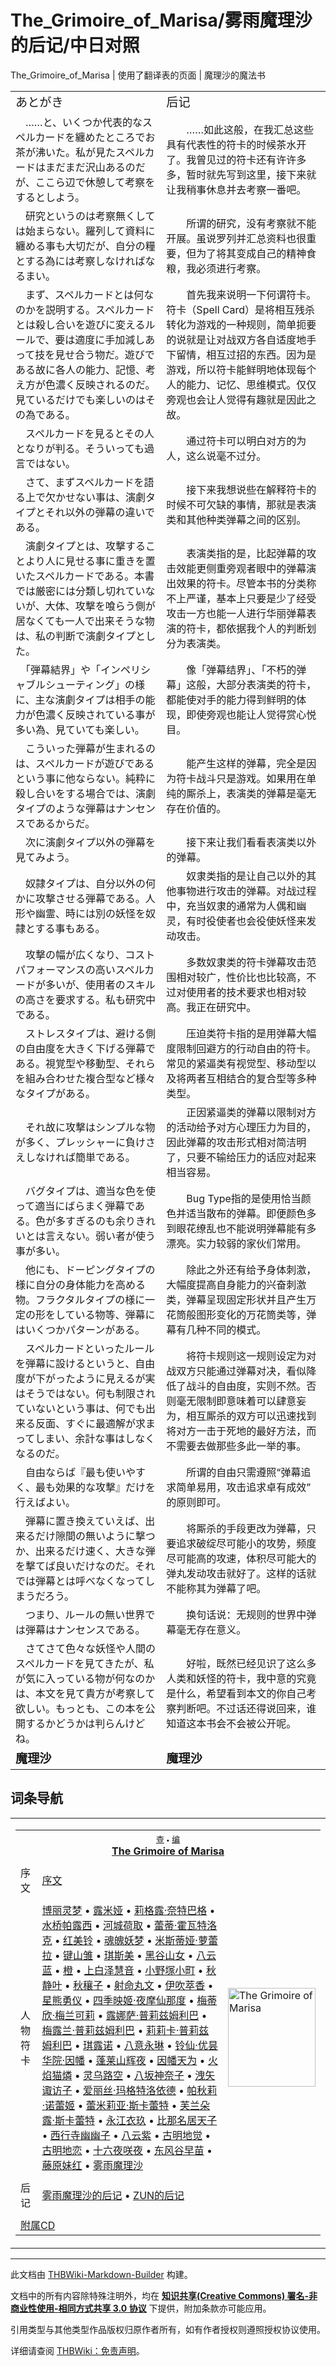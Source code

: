 # The_Grimoire_of_Marisa/雾雨魔理沙的后记/中日对照

<!-- source html: G:\repos\THBWiki-Markdown-Builder\THBWikiMarkdown\Temp\main\a\af\ns0%3AThe_Grimoire_of_Marisa%2F%E9%9B%BE%E9%9B%A8%E9%AD%94%E7%90%86%E6%B2%99%E7%9A%84%E5%90%8E%E8%AE%B0%2F%E4%B8%AD%E6%97%A5%E5%AF%B9%E7%85%A7.html -->

The_Grimoire_of_Marisa | 使用了翻译表的页面 | 魔理沙的魔法书

  
  

  


<table><tbody><tr class="tt-content-header" id="=-1" data-pos="&#91;&quot;=&quot;,1&#93;"><td class="tt-jah" lang="ja"><div class="poem"><big>あとがき</big></div></td><td class="tt-zhh" lang="zh"><div class="poem"><big>后记</big></div></td></tr><tr class="tt-content" id="=-2" data-pos="&#91;&quot;=&quot;,2&#93;"><td class="tt-ja" lang="ja"><div class="poem">　……と、いくつか代表的なスペルカードを纏めたところでお茶が沸いた。私が見たスペルカードはまだまだ沢山あるのだが、ここら辺で休憩して考察をするとしよう。</div></td><td class="tt-zh" lang="zh"><div class="poem">　　……如此这般，在我汇总这些具有代表性的符卡的时候茶水开了。我曾见过的符卡还有许许多多，暂时就先写到这里，接下来就让我稍事休息并去考察一番吧。</div></td></tr><tr class="tt-content" id="=-3" data-pos="&#91;&quot;=&quot;,3&#93;"><td class="tt-ja" lang="ja"><div class="poem">　研究というのは考察無くしては始まらない。羅列して資料に纏める事も大切だが、自分の糧とする為には考察しなければなるまい。</div></td><td class="tt-zh" lang="zh"><div class="poem">　　所谓的研究，没有考察就不能开展。虽说罗列并汇总资料也很重要，但为了将其变成自己的精神食粮，我必须进行考察。</div></td></tr><tr class="tt-content" id="=-4" data-pos="&#91;&quot;=&quot;,4&#93;"><td class="tt-ja" lang="ja"><div class="poem">　まず、スペルカードとは何なのかを説明する。スペルカードとは殺し合いを遊びに変えるルールで、要は適度に手加減しあって技を見せ合う物だ。遊びである故に各人の能力、記憶、考え方が色濃く反映されるのだ。見ているだけでも楽しいのはその為である。</div></td><td class="tt-zh" lang="zh"><div class="poem">　　首先我来说明一下何谓符卡。符卡（Spell Card）是将相互残杀转化为游戏的一种规则，简单扼要的说就是让对战双方各自适度地手下留情，相互过招的东西。因为是游戏，所以符卡能鲜明地体现每个人的能力、记忆、思维模式。仅仅旁观也会让人觉得有趣就是因此之故。</div></td></tr><tr class="tt-content" id="=-5" data-pos="&#91;&quot;=&quot;,5&#93;"><td class="tt-ja" lang="ja"><div class="poem">　スペルカードを見るとその人となりが判る。そういっても過言ではない。</div></td><td class="tt-zh" lang="zh"><div class="poem">　　通过符卡可以明白对方的为人，这么说毫不过分。</div></td></tr><tr class="tt-content" id="=-6" data-pos="&#91;&quot;=&quot;,6&#93;"><td class="tt-ja" lang="ja"><div class="poem">　さて、まずスペルカードを語る上で欠かせない事は、演劇タイプとそれ以外の弾幕の違いである。</div></td><td class="tt-zh" lang="zh"><div class="poem">　　接下来我想说些在解释符卡的时候不可欠缺的事情，那就是表演类和其他种类弹幕之间的区别。</div></td></tr><tr class="tt-content" id="=-7" data-pos="&#91;&quot;=&quot;,7&#93;"><td class="tt-ja" lang="ja"><div class="poem">　演劇タイプとは、攻撃することより人に見せる事に重きを置いたスペルカードである。本書では厳密には分類し切れていないが、大体、攻撃を喰らう側が居なくても一人で出来そうな物は、私の判断で演劇タイプとした。</div></td><td class="tt-zh" lang="zh"><div class="poem">　　表演类指的是，比起弹幕的攻击效能更侧重旁观者眼中的弹幕演出效果的符卡。尽管本书的分类称不上严谨，基本上只要是少了经受攻击一方也能一人进行华丽弹幕表演的符卡，都依据我个人的判断划分为表演类。</div></td></tr><tr class="tt-content" id="=-8" data-pos="&#91;&quot;=&quot;,8&#93;"><td class="tt-ja" lang="ja"><div class="poem">　「弾幕結界」や「インペリシャブルシューティング」の様に、主な演劇タイプは相手の能力が色濃く反映されている事が多い為、見ていても楽しい。</div></td><td class="tt-zh" lang="zh"><div class="poem">　　像「弹幕结界」、「不朽的弹幕」这般，大部分表演类的符卡，都能使对手的能力得到鲜明的体现，即使旁观也能让人觉得赏心悦目。</div></td></tr><tr class="tt-content" id="=-9" data-pos="&#91;&quot;=&quot;,9&#93;"><td class="tt-ja" lang="ja"><div class="poem">　こういった弾幕が生まれるのは、スペルカードが遊びであるという事に他ならない。純粋に殺し合いをする場合では、演劇タイプのような弾幕はナンセンスであるからだ。</div></td><td class="tt-zh" lang="zh"><div class="poem">　　能产生这样的弹幕，完全是因为符卡战斗只是游戏。如果用在单纯的厮杀上，表演类的弹幕是毫无存在价值的。</div></td></tr><tr class="tt-content" id="=-10" data-pos="&#91;&quot;=&quot;,10&#93;"><td class="tt-ja" lang="ja"><div class="poem">　次に演劇タイプ以外の弾幕を見てみよう。</div></td><td class="tt-zh" lang="zh"><div class="poem">　　接下来让我们看看表演类以外的弹幕。</div></td></tr><tr class="tt-content" id="=-11" data-pos="&#91;&quot;=&quot;,11&#93;"><td class="tt-ja" lang="ja"><div class="poem">　奴隷タイプは、自分以外の何かに攻撃させる弾幕である。人形や幽霊、時には別の妖怪を奴隷とする事もある。</div></td><td class="tt-zh" lang="zh"><div class="poem">　　奴隶类指的是让自己以外的其他事物进行攻击的弹幕。对战过程中，充当奴隶的通常为人偶和幽灵，有时役使者也会役使妖怪来发动攻击。</div></td></tr><tr class="tt-content" id="=-12" data-pos="&#91;&quot;=&quot;,12&#93;"><td class="tt-ja" lang="ja"><div class="poem">　攻撃の幅が広くなり、コストパフォーマンスの高いスペルカードが多いが、使用者のスキルの高さを要求する。私も研究中である。</div></td><td class="tt-zh" lang="zh"><div class="poem">　　多数奴隶类的符卡弹幕攻击范围相对较广，性价比也比较高，不过对使用者的技术要求也相对较高。我正在研究中。</div></td></tr><tr class="tt-content" id="=-13" data-pos="&#91;&quot;=&quot;,13&#93;"><td class="tt-ja" lang="ja"><div class="poem">　ストレスタイプは、避ける側の自由度を大きく下げる弾幕である。視覚型や移動型、それらを組み合わせた複合型など様々なタイプがある。</div></td><td class="tt-zh" lang="zh"><div class="poem">　　压迫类符卡指的是用弹幕大幅度限制回避方的行动自由的符卡。常见的紧逼类有视觉型、移动型以及将两者互相结合的复合型等多种类型。</div></td></tr><tr class="tt-content" id="=-14" data-pos="&#91;&quot;=&quot;,14&#93;"><td class="tt-ja" lang="ja"><div class="poem">　それ故に攻撃はシンプルな物が多く、プレッシャーに負けさえしなければ簡単である。</div></td><td class="tt-zh" lang="zh"><div class="poem">　　正因紧逼类的弹幕以限制对方的活动给予对方心理压力为目的，因此弹幕的攻击形式相对简洁明了，只要不输给压力的话应对起来相当容易。</div></td></tr><tr class="tt-content" id="=-15" data-pos="&#91;&quot;=&quot;,15&#93;"><td class="tt-ja" lang="ja"><div class="poem">　バグタイプは、適当な色を使って適当にばらまく弾幕である。色が多すぎるのも余りきれいとは言えない。弱い者が使う事が多い。</div></td><td class="tt-zh" lang="zh"><div class="poem">　　Bug Type指的是使用恰当颜色并适当散布的弹幕。即便颜色多到眼花缭乱也不能说明弹幕能有多漂亮。实力较弱的家伙们常用。</div></td></tr><tr class="tt-content" id="=-16" data-pos="&#91;&quot;=&quot;,16&#93;"><td class="tt-ja" lang="ja"><div class="poem">　他にも、ドーピングタイプの様に自分の身体能力を高める物。フラクタルタイプの様に一定の形をしている物等、弾幕にはいくつかパターンがある。</div></td><td class="tt-zh" lang="zh"><div class="poem">　　除此之外还有给予身体刺激，大幅度提高自身能力的兴奋刺激类，弹幕呈现固定形状并且产生万花筒般图形变化的万花筒类等，弹幕有几种不同的模式。</div></td></tr><tr class="tt-content" id="=-17" data-pos="&#91;&quot;=&quot;,17&#93;"><td class="tt-ja" lang="ja"><div class="poem">　スペルカードといったルールを弾幕に設けるというと、自由度が下がったように見えるが実はそうではない。何も制限されていないという事は、何でも出来る反面、すぐに最適解が求まってしまい、余計な事はしなくなるのだ。</div></td><td class="tt-zh" lang="zh"><div class="poem">　　将符卡规则这一规则设定为对战双方只能通过弹幕对决，看似降低了战斗的自由度，实则不然。否则毫无限制即意味着可以肆意妄为，相互厮杀的双方可以迅速找到将对方一击于死地的最好方法，而不需要去做那些多此一举的事。</div></td></tr><tr class="tt-content" id="=-18" data-pos="&#91;&quot;=&quot;,18&#93;"><td class="tt-ja" lang="ja"><div class="poem">　自由ならば『最も使いやすく、最も効果的な攻撃』だけを行えばよい。</div></td><td class="tt-zh" lang="zh"><div class="poem">　　所谓的自由只需遵照“弹幕追求简单易用，攻击追求卓有成效”的原则即可。</div></td></tr><tr class="tt-content" id="=-19" data-pos="&#91;&quot;=&quot;,19&#93;"><td class="tt-ja" lang="ja"><div class="poem">　弾幕に置き換えていえば、出来るだけ隙間の無いように撃つか、出来るだけ速く、大きな弾を撃てば良いだけなのだ。それでは弾幕とは呼べなくなってしまうだろう。</div></td><td class="tt-zh" lang="zh"><div class="poem">　　将厮杀的手段更改为弹幕，只要追求破绽尽可能小的攻势，频度尽可能高的攻速，体积尽可能大的弹丸发动攻击就好了。这样的话就不能称其为弹幕了吧。</div></td></tr><tr class="tt-content" id="=-20" data-pos="&#91;&quot;=&quot;,20&#93;"><td class="tt-ja" lang="ja"><div class="poem">　つまり、ルールの無い世界では弾幕はナンセンスである。</div></td><td class="tt-zh" lang="zh"><div class="poem">　　换句话说：无规则的世界中弹幕毫无存在意义。</div></td></tr><tr class="tt-content" id="=-21" data-pos="&#91;&quot;=&quot;,21&#93;"><td class="tt-ja" lang="ja"><div class="poem">　さてさて色々な妖怪や人間のスペルカードを見てきたが、私が気に入っている物が何なのかは、本文を見て貴方が考察して欲しい。もっとも、この本を公開するかどうかは判らんけどね。</div></td><td class="tt-zh" lang="zh"><div class="poem">　　好啦，既然已经见识了这么多人类和妖怪的符卡，我中意的究竟是什么，希望看到本文的你自己考察判断吧。不过话还得说回来，谁知道这本书会不会被公开呢。</div></td></tr><tr class="tt-content-right" id="=-22" data-pos="&#91;&quot;=&quot;,22&#93;"><td class="tt-jar" lang="ja"><div class="poem"><big><b>魔理沙</b></big></div></td><td class="tt-zhr" lang="zh"><div class="poem"><big><b>魔理沙</b></big><br></div></td></tr></tbody></table>



## 词条导航
  
  

<table><tbody><tr><td><table cellspacing="0" class="nowraplinks mw-collapsible mw-collapsed" style="width:100%;;;"><tbody><tr><th style=";" colspan="3" class="navbox-title"><div class="navbar"><div class="noprint plainlinksneverexpand" style="background-color:transparent; padding:0; font-weight:normal; font-size:80%; white-space:nowrap;"><a href="./模板-The_Grimoire_of_Marisa导航.md" title="模板:The Grimoire of Marisa导航"><span style=";;border:none;" title="查看这个模板">查</span></a>&#160;<span style="font-size:80%;">•</span>&#160;<a href="/index.php?title=%E6%A8%A1%E6%9D%BF:The_Grimoire_of_Marisa%E5%AF%BC%E8%88%AA&amp;action=edit"><span style=";;border:none;" title="您可以编辑这个模板。请在储存变更之前先预览">编</span></a></div></div><span><a href="./The_Grimoire_of_Marisa.md" title="The Grimoire of Marisa">The Grimoire of Marisa</a></span></th></tr><tr><td></td></tr><tr><td class="navbox-group" style=";;">序文</td><td style=";;" class="navbox-list navbox-odd"><div><a href="./The_Grimoire_of_Marisa-序文.md" title="The Grimoire of Marisa/序文">序文</a></div></td><td class="navbox-image" style="" rowspan="5"><a href="./文件-The_Grimoire_of_Marisa封面（小）.jpg.md" class="image" title="The Grimoire of Marisa"><img alt="The Grimoire of Marisa" src="https://upload.thwiki.cc/thumb/1/13/The_Grimoire_of_Marisa%E5%B0%81%E9%9D%A2%EF%BC%88%E5%B0%8F%EF%BC%89.jpg/140px-The_Grimoire_of_Marisa%E5%B0%81%E9%9D%A2%EF%BC%88%E5%B0%8F%EF%BC%89.jpg" decoding="async" loading="lazy" width="140" height="158" srcset="https://upload.thwiki.cc/thumb/1/13/The_Grimoire_of_Marisa%E5%B0%81%E9%9D%A2%EF%BC%88%E5%B0%8F%EF%BC%89.jpg/210px-The_Grimoire_of_Marisa%E5%B0%81%E9%9D%A2%EF%BC%88%E5%B0%8F%EF%BC%89.jpg 1.5x, https://upload.thwiki.cc/thumb/1/13/The_Grimoire_of_Marisa%E5%B0%81%E9%9D%A2%EF%BC%88%E5%B0%8F%EF%BC%89.jpg/280px-The_Grimoire_of_Marisa%E5%B0%81%E9%9D%A2%EF%BC%88%E5%B0%8F%EF%BC%89.jpg 2x" data-file-width="444" data-file-height="500"></a></td></tr><tr><td></td></tr><tr><td class="navbox-group" style=";;">人物符卡</td><td style=";;" class="navbox-list navbox-even"><div><a href="./The_Grimoire_of_Marisa-博丽灵梦.md" title="The Grimoire of Marisa/博丽灵梦">博丽灵梦</a> &#8226; <a href="./The_Grimoire_of_Marisa-露米娅.md" title="The Grimoire of Marisa/露米娅">露米娅</a> &#8226; <a href="./The_Grimoire_of_Marisa-莉格露·奈特巴格.md" title="The Grimoire of Marisa/莉格露·奈特巴格">莉格露·奈特巴格</a> &#8226; <a href="./The_Grimoire_of_Marisa-水桥帕露西.md" title="The Grimoire of Marisa/水桥帕露西">水桥帕露西</a> &#8226; <a href="./The_Grimoire_of_Marisa-河城荷取.md" title="The Grimoire of Marisa/河城荷取">河城荷取</a> &#8226; <a href="./The_Grimoire_of_Marisa-蕾蒂·霍瓦特洛克.md" title="The Grimoire of Marisa/蕾蒂·霍瓦特洛克">蕾蒂·霍瓦特洛克</a> &#8226; <a href="./The_Grimoire_of_Marisa-红美铃.md" title="The Grimoire of Marisa/红美铃">红美铃</a> &#8226; <a href="./The_Grimoire_of_Marisa-魂魄妖梦.md" title="The Grimoire of Marisa/魂魄妖梦">魂魄妖梦</a> &#8226; <a href="./The_Grimoire_of_Marisa-米斯蒂娅·萝蕾拉.md" title="The Grimoire of Marisa/米斯蒂娅·萝蕾拉">米斯蒂娅·萝蕾拉</a> &#8226; <a href="./The_Grimoire_of_Marisa-键山雏.md" title="The Grimoire of Marisa/键山雏">键山雏</a> &#8226; <a href="./The_Grimoire_of_Marisa-琪斯美.md" title="The Grimoire of Marisa/琪斯美">琪斯美</a> &#8226; <a href="./The_Grimoire_of_Marisa-黑谷山女.md" title="The Grimoire of Marisa/黑谷山女">黑谷山女</a> &#8226; <a href="./The_Grimoire_of_Marisa-八云蓝.md" title="The Grimoire of Marisa/八云蓝">八云蓝</a> &#8226; <a href="./The_Grimoire_of_Marisa-橙.md" title="The Grimoire of Marisa/橙">橙</a> &#8226; <a href="./The_Grimoire_of_Marisa-上白泽慧音.md" title="The Grimoire of Marisa/上白泽慧音">上白泽慧音</a> &#8226; <a href="./The_Grimoire_of_Marisa-小野塚小町.md" title="The Grimoire of Marisa/小野塚小町">小野塚小町</a> &#8226; <a href="./The_Grimoire_of_Marisa-秋静叶.md" title="The Grimoire of Marisa/秋静叶">秋静叶</a> &#8226; <a href="./The_Grimoire_of_Marisa-秋穰子.md" title="The Grimoire of Marisa/秋穰子">秋穰子</a> &#8226; <a href="./The_Grimoire_of_Marisa-射命丸文.md" title="The Grimoire of Marisa/射命丸文">射命丸文</a> &#8226; <a href="./The_Grimoire_of_Marisa-伊吹萃香.md" title="The Grimoire of Marisa/伊吹萃香">伊吹萃香</a> &#8226; <a href="./The_Grimoire_of_Marisa-星熊勇仪.md" title="The Grimoire of Marisa/星熊勇仪">星熊勇仪</a> &#8226; <a href="./The_Grimoire_of_Marisa-四季映姬·夜摩仙那度.md" title="The Grimoire of Marisa/四季映姬·夜摩仙那度">四季映姬·夜摩仙那度</a> &#8226; <a href="./The_Grimoire_of_Marisa-梅蒂欣·梅兰可莉.md" title="The Grimoire of Marisa/梅蒂欣·梅兰可莉">梅蒂欣·梅兰可莉</a> &#8226; <a href="/The_Grimoire_of_Marisa/%E6%99%AE%E8%8E%89%E5%85%B9%E5%A7%86%E5%88%A9%E5%B7%B4%E4%B8%89%E5%A7%90%E5%A6%B9#露娜萨·普莉兹姆利巴" title="The Grimoire of Marisa/普莉兹姆利巴三姐妹">露娜萨·普莉兹姆利巴</a> &#8226; <a href="/The_Grimoire_of_Marisa/%E6%99%AE%E8%8E%89%E5%85%B9%E5%A7%86%E5%88%A9%E5%B7%B4%E4%B8%89%E5%A7%90%E5%A6%B9#梅露兰·普莉兹姆利巴" title="The Grimoire of Marisa/普莉兹姆利巴三姐妹">梅露兰·普莉兹姆利巴</a> &#8226; <a href="/The_Grimoire_of_Marisa/%E6%99%AE%E8%8E%89%E5%85%B9%E5%A7%86%E5%88%A9%E5%B7%B4%E4%B8%89%E5%A7%90%E5%A6%B9#莉莉卡·普莉兹姆利巴" title="The Grimoire of Marisa/普莉兹姆利巴三姐妹">莉莉卡·普莉兹姆利巴</a> &#8226; <a href="./The_Grimoire_of_Marisa-琪露诺.md" title="The Grimoire of Marisa/琪露诺">琪露诺</a> &#8226; <a href="./The_Grimoire_of_Marisa-八意永琳.md" title="The Grimoire of Marisa/八意永琳">八意永琳</a> &#8226; <a href="./The_Grimoire_of_Marisa-铃仙·优昙华院·因幡.md" title="The Grimoire of Marisa/铃仙·优昙华院·因幡">铃仙·优昙华院·因幡</a> &#8226; <a href="./The_Grimoire_of_Marisa-蓬莱山辉夜.md" title="The Grimoire of Marisa/蓬莱山辉夜">蓬莱山辉夜</a> &#8226; <a href="./The_Grimoire_of_Marisa-因幡帝.md" title="The Grimoire of Marisa/因幡帝">因幡天为</a> &#8226; <a href="./The_Grimoire_of_Marisa-火焰猫燐.md" title="The Grimoire of Marisa/火焰猫燐">火焰猫燐</a> &#8226; <a href="./The_Grimoire_of_Marisa-灵乌路空.md" title="The Grimoire of Marisa/灵乌路空">灵乌路空</a> &#8226; <a href="./The_Grimoire_of_Marisa-八坂神奈子.md" title="The Grimoire of Marisa/八坂神奈子">八坂神奈子</a> &#8226; <a href="./The_Grimoire_of_Marisa-洩矢诹访子.md" title="The Grimoire of Marisa/洩矢诹访子">洩矢诹访子</a> &#8226; <a href="./The_Grimoire_of_Marisa-爱丽丝·玛格特洛依德.md" title="The Grimoire of Marisa/爱丽丝·玛格特洛依德">爱丽丝·玛格特洛依德</a> &#8226; <a href="./The_Grimoire_of_Marisa-帕秋莉·诺蕾姬.md" title="The Grimoire of Marisa/帕秋莉·诺蕾姬">帕秋莉·诺蕾姬</a> &#8226; <a href="./The_Grimoire_of_Marisa-蕾米莉亚·斯卡蕾特.md" title="The Grimoire of Marisa/蕾米莉亚·斯卡蕾特">蕾米莉亚·斯卡蕾特</a> &#8226; <a href="./The_Grimoire_of_Marisa-芙兰朵露·斯卡蕾特.md" title="The Grimoire of Marisa/芙兰朵露·斯卡蕾特">芙兰朵露·斯卡蕾特</a> &#8226; <a href="./The_Grimoire_of_Marisa-永江衣玖.md" title="The Grimoire of Marisa/永江衣玖">永江衣玖</a> &#8226; <a href="./The_Grimoire_of_Marisa-比那名居天子.md" title="The Grimoire of Marisa/比那名居天子">比那名居天子</a> &#8226; <a href="./The_Grimoire_of_Marisa-西行寺幽幽子.md" title="The Grimoire of Marisa/西行寺幽幽子">西行寺幽幽子</a> &#8226; <a href="./The_Grimoire_of_Marisa-八云紫.md" title="The Grimoire of Marisa/八云紫">八云紫</a> &#8226; <a href="./The_Grimoire_of_Marisa-古明地觉.md" title="The Grimoire of Marisa/古明地觉">古明地觉</a> &#8226; <a href="./The_Grimoire_of_Marisa-古明地恋.md" title="The Grimoire of Marisa/古明地恋">古明地恋</a> &#8226; <a href="./The_Grimoire_of_Marisa-十六夜咲夜.md" title="The Grimoire of Marisa/十六夜咲夜">十六夜咲夜</a> &#8226; <a href="./The_Grimoire_of_Marisa-东风谷早苗.md" title="The Grimoire of Marisa/东风谷早苗">东风谷早苗</a> &#8226; <a href="./The_Grimoire_of_Marisa-藤原妹红.md" title="The Grimoire of Marisa/藤原妹红">藤原妹红</a> &#8226; <a href="./The_Grimoire_of_Marisa-雾雨魔理沙.md" title="The Grimoire of Marisa/雾雨魔理沙">雾雨魔理沙</a></div></td></tr><tr><td></td></tr><tr><td class="navbox-group" style=";;">后记</td><td style=";;" class="navbox-list navbox-odd"><div><a href="./The_Grimoire_of_Marisa-雾雨魔理沙的后记.md" title="The Grimoire of Marisa/雾雨魔理沙的后记">雾雨魔理沙的后记</a> &#8226; <a href="./The_Grimoire_of_Marisa-ZUN的后记.md" title="The Grimoire of Marisa/ZUN的后记">ZUN的后记</a></div></td></tr><tr><td></td></tr><tr><td class="navbox-abovebelow" style=";" colspan="3"><a href="./The_Grimoire_of_Marisa-附属CD.md" title="The Grimoire of Marisa/附属CD">附属CD</a></td></tr></tbody></table></td></tr></tbody></table>


  
  

  





---

此文档由 [THBWiki-Markdown-Builder](https://github.com/Delsin-Yu/THBWiki-Markdown-Builder) 构建。

文档中的所有内容除特殊注明外，均在 [**知识共享(Creative Commons) 署名-非商业性使用-相同方式共享 3.0 协议**](https://creativecommons.org/licenses/by-sa/3.0/deed.zh-hans) 下提供，附加条款亦可能应用。

引用类型与其他类型作品版权归原作者所有，如有作者授权则遵照授权协议使用。

详细请查阅 [THBWiki：免责声明](https://thbwiki.cc/THBWiki:%E5%85%8D%E8%B4%A3%E5%A3%B0%E6%98%8E)。

